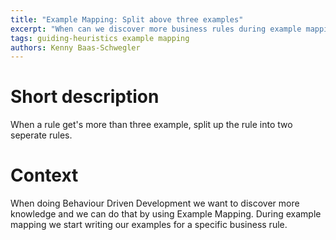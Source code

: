 ```yaml
---
title: "Example Mapping: Split above three examples"
excerpt: "When can we discover more business rules during example mapping"
tags: guiding-heuristics example mapping
authors: Kenny Baas-Schwegler
---
```


# Short description

When a rule get's more than three example, split up the rule into two seperate rules.

# Context

When doing Behaviour Driven Development we want to discover more knowledge and we can do that by using Example Mapping. During example mapping we start writing our examples for a specific business rule.
